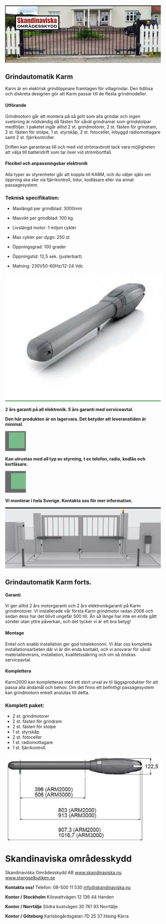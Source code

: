 ![](_page_0_Picture_0.jpeg)

## Grindautomatik Karm

Karm är en elektrisk grindöppnare framtagen för villagrindar. Den tidlösa och diskreta designen gör att Karm passar till de flesta grindmodeller.

#### Utförande

Grindmotorn går att montera på så gott som alla grindar och ingen svetsning är nödvändig då fästen för såväl grindramar som grindstolpar medföljer. I paketet ingår alltid 2 st. grindmotorer, 2 st. fästen för grindram, 2 st. fästen för stolpe, 1 st. styrskåp, 2 st. fotoceller, inbyggd radiomottagare samt 2 st. fjärrkontroller.

Driften kan garanteras till och med vid strömavbrott tack vara möjligheten att välja till batteridrift som tar över vid strömbortfall.

#### Flexibel och anpassningsbar elektronik

Alla typer av styrenheter går att koppla till KARM, och du väljer själv om öppning ska ske via fjärrkontroll, tidur, kodläsare eller via annat passagesystem.

### **Teknisk specifikation:**

- Maxlängd per grindblad: 3000mm
- Maxvikt per grindblad: 100 kg
- Livslängd motor: 1 miljon cykler
- Max cykler per dygn: 250 st
- Öppningsgrad: 100 grader

- Öppningstid: 12,5 sek. (justerbart)
- Matning: 230V50-60Hz/12-24 Vdc

![](_page_0_Picture_16.jpeg)

**2 års garanti på all elektronik. 5 års garanti med serviceavtal.**

**Den här produkten är en lagervara. Det betyder att leveranstiden är minimal.**

![](_page_0_Picture_19.jpeg)

**Kan utrustas med all typ av styrning, t ex telefon, radio, kodlås och kortläsare.**

![](_page_0_Picture_21.jpeg)

**Vi monterar i hela Sverige. Kontakta oss för mer information.**

![](_page_1_Picture_0.jpeg)

## Grindautomatik Karm forts.

#### Garanti

Vi ger alltid 2 års motorgaranti och 2 års elektronikgaranti på Karm grindmotorer. Vi installerade vår första Karm grindmotor redan 2006 och sedan dess har det blivit ungefär 500 till. Än så länge har inte en enda gått sönder utan yttre påverkan, och det tycker vi är ett bra betyg!

#### Montage

Enkel och snabb installation ger god totalekonomi. Vi åtar oss kompletta installationsarbeten där vi är din enda kontakt, och vi ansvarar för såväl materialleverans, installation, kvalitetssäkring och om så önskas serviceavtal.

#### Komplettera

Karm2000 kan kompletteras med ett stort urval av til läggsprodukter för att passa alla ändamål och behov. Om det finns ett befintligt passagesystem kan grindmotorn enkelt anslutas till detta.

### **Komplett paket:**

- 2 st. grindmotorer
- 2 st. fästen för grindram
- 2 st. fästen för stolpe
- 1 st. styrskåp
- 2 st. fotoceller
- 1 st. radiomottagare
- 1 st. fjärrkontroll.

![](_page_1_Picture_16.jpeg)

# Skandinaviska **områdesskydd**

Skandinaviska Områdesskydd AB www.skandinaviska.nu www.stangselbutiken.se

**Kontakta oss!** Telefon: 08-500 11 530 info@skandinaviska.nu

**Kontor / Stockholm** Kilowattvägen 12 136 44 Handen

**Kontor / Norrtälje** Södra kustvägen 30 761 93 Norrtälje

**Kontor / Göteborg** Karlsbogårdsgatan 7D 25 37 Hising Kärra